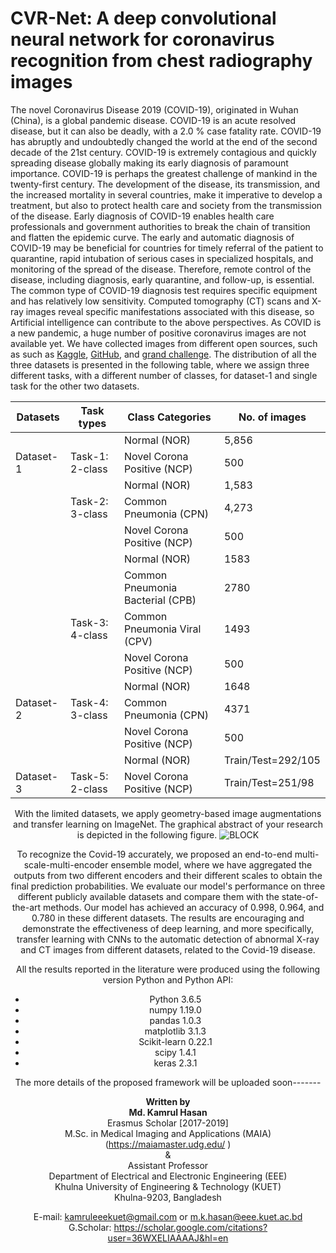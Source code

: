 # CVR-Net: A deep convolutional neural network for coronavirus recognition from chest radiography images

The novel Coronavirus Disease 2019 (COVID-19), originated in Wuhan (China), is a global pandemic disease. COVID-19 is an acute resolved disease, but it can also be deadly, with a 2.0 % case fatality rate. COVID-19 has abruptly and undoubtedly changed the world at the end of the second decade of the 21st century. COVID-19 is extremely contagious and quickly spreading disease globally making its early diagnosis of paramount importance. COVID-19 is perhaps the greatest challenge of mankind in the twenty-first century. The development of the disease, its transmission, and the increased mortality in several countries, make it imperative to develop a treatment, but also to protect health care and society from the transmission of the disease. Early diagnosis of COVID-19 enables health care professionals and government authorities to break the chain of transition and flatten the epidemic curve. The early and automatic diagnosis of COVID-19 may be beneficial for countries for timely referral of the patient to quarantine, rapid intubation of serious cases in specialized hospitals, and monitoring of the spread of the disease. Therefore, remote control of the disease, including diagnosis, early quarantine, and follow-up, is essential. The common type of COVID-19 diagnosis test requires specific equipment and has relatively low sensitivity. Computed tomography (CT) scans and X-ray images reveal specific manifestations associated with this disease, so Artificial intelligence can contribute to the above perspectives. As COVID is a new pandemic, a huge number of positive coronavirus images are not available yet. We have collected images from different open sources, such as such as [Kaggle](https://www.kaggle.com/paultimothymooney/chest-xray-pneumonia), [GitHub](https://github.com/ieee8023/covid-chestxray-dataset), and [grand challenge](https://covid-ct.grand-challenge.org/). The distribution of all the three datasets is presented in the following table, where we assign three different tasks, with a different number of classes, for dataset-1 and single task for the other two datasets.

<center>
    
|  Datasets |    Task types   |         Class Categories         |     No. of images    |
|---------|---------------|--------------------------------|--------------------|
|           |                 |           Normal (NOR)           |         5,856        |
| Dataset-1 | Task-1: 2-class |    Novel Corona Positive (NCP)   |          500         |
|           |                 |           Normal (NOR)           |         1,583        |
|           | Task-2: 3-class |      Common Pneumonia (CPN)      |         4,273        |
|           |                 |    Novel Corona Positive (NCP)   |          500         |
|           |                 |           Normal (NOR)           |         1583         |
|           |                 | Common Pneumonia Bacterial (CPB) |         2780         |
|           | Task-3: 4-class |   Common Pneumonia Viral (CPV)   |         1493         |
|           |                 |    Novel Corona Positive (NCP)   |          500         |
|           |                 |           Normal (NOR)           |         1648         |
| Dataset-2 | Task-4: 3-class |      Common Pneumonia (CPN)      |         4371         |
|           |                 |    Novel Corona Positive (NCP)   |          500         |
|           |                 |           Normal (NOR)           | Train/Test=292/105   |
| Dataset-3 | Task-5: 2-class |    Novel Corona Positive (NCP)   |   Train/Test=251/98  |

<center>


With the limited datasets, we apply geometry-based image augmentations and transfer learning on ImageNet. The graphical abstract of your research is depicted in the following figure. 
![BLOCK](https://user-images.githubusercontent.com/32570071/87485156-edaabc80-c659-11ea-82f2-4540258af049.png) 

To recognize the Covid-19 accurately, we proposed an end-to-end multi-scale-multi-encoder ensemble model, where we have aggregated the outputs from two different encoders and their different scales to obtain the final prediction probabilities. We evaluate our model's performance on three different publicly available datasets and compare them with the state-of-the-art methods. Our model has achieved an accuracy of 0.998, 0.964, and 0.780 in these different datasets. The results are encouraging and demonstrate the effectiveness of deep learning, and more specifically, transfer learning with CNNs to the automatic detection of abnormal X-ray and CT images from different datasets, related to the Covid-19 disease.



All the results reported in the literature were produced using the following version Python and Python API:

<ul>
    <li>Python 3.6.5</li>
    <li>numpy 1.19.0</li>
    <li>pandas 1.0.3</li>
    <li>matplotlib 3.1.3</li>
    <li>Scikit-learn 0.22.1</li>
    <li>scipy 1.4.1</li>
    <li>keras 2.3.1</li>
   
</ul>

The more details of the proposed framework will be uploaded soon-------


**Written by**<br>
**Md. Kamrul Hasan**  <br>
Erasmus Scholar [2017-2019] <br>
M.Sc. in Medical Imaging and Applications (MAIA)(https://maiamaster.udg.edu/ ) <br>
& <br>
Assistant Professor <br>
Department of Electrical and Electronic Engineering (EEE) <br>
Khulna University of Engineering & Technology (KUET) <br>
Khulna-9203, Bangladesh <br>


E-mail: kamruleeekuet@gmail.com or m.k.hasan@eee.kuet.ac.bd<br>
G.Scholar: https://scholar.google.com/citations?user=36WXELIAAAAJ&hl=en
